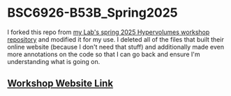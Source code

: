 # BSC6926-B53B_Spring2025

I forked this repo from [my Lab's spring 2025 Hypervolumes workshop repository](https://github.com/SeascapeEcologyLab-workshops/BSC6926-B53B_Spring2025) and modified it for my use. I deleted all of the files that built their online website (because I don't need that stuff) and additionally made even more annotations on the code so that I can go back and ensure I'm understanding what is going on. 

## [Workshop Website Link](https://seascapeecologylab-workshops.github.io/BSC6926-B53B_Spring2025/)

